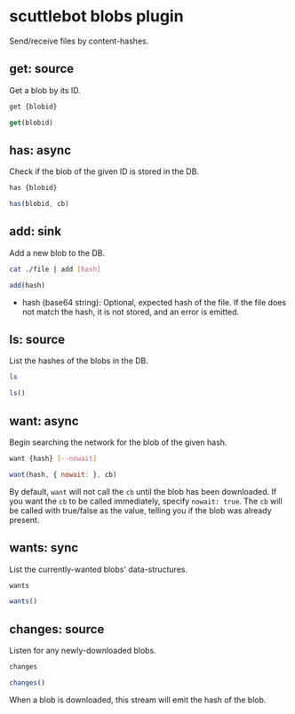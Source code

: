 # scuttlebot blobs plugin

Send/receive files by content-hashes.



## get: source

Get a blob by its ID.

```bash
get {blobid}
```

```js
get(blobid)
```


## has: async

Check if the blob of the given ID is stored in the DB.

```bash
has {blobid}
```

```js
has(blobid, cb)
```



## add: sink

Add a new blob to the DB.

```bash
cat ./file | add [hash]
```

```js
add(hash)
```

- hash (base64 string): Optional, expected hash of the file. If the file does not match the hash, it is not stored, and an error is emitted.



## ls: source

List the hashes of the blobs in the DB.

```bash
ls
```

```js
ls()
```



## want: async

Begin searching the network for the blob of the given hash.

```bash
want {hash} [--nowait]
```

```js
want(hash, { nowait: }, cb)
```

By default, `want` will not call the `cb` until the blob has been downloaded.
If you want the `cb` to be called immediately, specify `nowait: true`.
The `cb` will be called with true/false as the value, telling you if the blob was already present.



## wants: sync

List the currently-wanted blobs' data-structures.

```bash
wants
```

```js
wants()
```



## changes: source

Listen for any newly-downloaded blobs.

```bash
changes
```

```js
changes()
```

When a blob is downloaded, this stream will emit the hash of the blob.